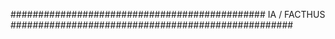 ############################################## IA / FACTHUS ###################################################

